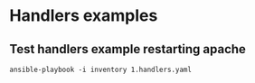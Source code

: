 # Handlers examples

## Test handlers example restarting apache
```
ansible-playbook -i inventory 1.handlers.yaml
```


